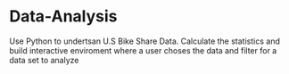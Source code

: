 # Data-Analysis
Use Python to undertsan U.S Bike Share Data. Calculate the statistics and build interactive
enviroment where a user choses the data and filter for a data set to analyze
